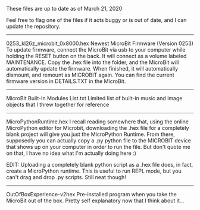 These files are up to date as of March 21, 2020

Feel free to flag one of the files if it acts buggy or is out of date, and I can
update the repository.



-----
0253_kl26z_microbit_0x8000.hex
Newest MicroBit Firmware (Version 0253)
To update firmware, connect the MicroBit via usb to your computer while holding
the RESET button on the back. It will connect as a volume labeled MAINTENANCE.
Copy the .hex file into the folder, and the MicroBit will automatically update the 
firmware. When finished, it will automatically dismount, and remount as MICROBIT
again. You can find the current firmware version in DETAILS.TXT in the MicroBit.



-----
MicroBit Built-In Modules List.txt
Limited list of built-in music and image objects that I threw together for reference



-----
MicroPythonRuntime.hex
I recall reading somewhere that, using the online MicroPython editor for Microbit,
downloading the .hex file for a completely blank project will give you just the
MicroPython Runtime. From there, supposedly you can actually copy a .py python
file to the MICROBIT device that shows up on your computer in order to run the
file. But don't quote me on that, I have no idea what I'm actually doing here :)

EDIT: Uploading a completely blank python script as a .hex file does, in fact,
create a MicroPython runtime. This is useful to run REPL mode, but you can't drag
and drop .py scripts. Still neat though!



----
OutOfBoxExperience-v2hex
Pre-installed program when you take the MicroBit out of the box. Pretty self
explanatory now that I think about it...

